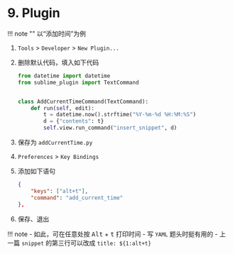 # 9. Plugin

!!! note ""
    以“添加时间”为例

1. `Tools` > `Developer` > `New Plugin...`
2. 删除默认代码，填入如下代码

    ```python
    from datetime import datetime
    from sublime_plugin import TextCommand


    class AddCurrentTimeCommand(TextCommand):
        def run(self, edit):
            t = datetime.now().strftime("%Y-%m-%d %H:%M:%S")
            d = {"contents": t}
            self.view.run_command("insert_snippet", d)
    ```

3. 保存为 `addCurrentTime.py`
4. `Preferences` > `Key Bindings`
5. 添加如下语句

    ```json
    {
        "keys": ["alt+t"],
        "command": "add_current_time"
    },
    ```

6. 保存、退出

!!! note
    - 如此，可在任意处按 <kbd>Alt</kbd> + <kbd>t</kbd> 打印时间
    - 写 `YAML` 题头时挺有用的
    - 上一篇 `snippet` 的第三行可以改成 `title: ${1:alt+t}`
